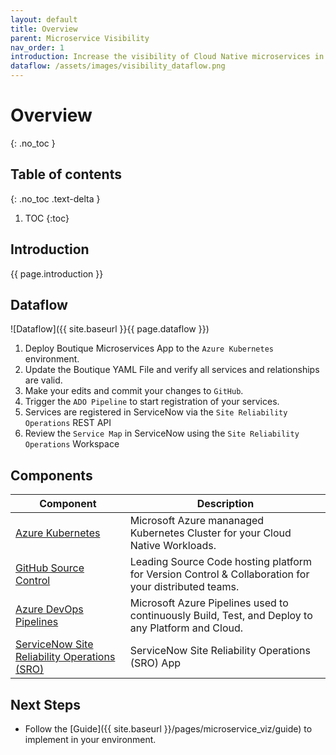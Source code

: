 ```yaml
---
layout: default
title: Overview
parent: Microservice Visibility
nav_order: 1
introduction: Increase the visibility of Cloud Native microservices in a single Workspace. Quickly register services in minutes via REST and onboard your distributed teams. Connect your services to telemetry via Webhook integration and resolve incidents faster with alert automation.
dataflow: /assets/images/visibility_dataflow.png
---
```


# Overview
{: .no_toc }

## Table of contents
{: .no_toc .text-delta }

1. TOC 
{:toc}

## Introduction

{{ page.introduction }}

## Dataflow

![Dataflow]({{ site.baseurl }}{{ page.dataflow }})

1. Deploy Boutique Microservices App to the `Azure Kubernetes` environment.
1. Update the Boutique YAML File and verify all services and relationships are valid.
1. Make your edits and commit your changes to `GitHub`.
1. Trigger the `ADO Pipeline` to start registration of your services.
1. Services are registered in ServiceNow via the `Site Reliability Operations` REST API
1. Review the `Service Map` in ServiceNow using the `Site Reliability Operations` Workspace

## Components

| Component | Description |
|-----------|-------------|
| [Azure Kubernetes](https://docs.microsoft.com/en-us/azure/aks/intro-kubernetes) | Microsoft Azure mananaged Kubernetes Cluster for your Cloud Native Workloads.|
| [GitHub Source Control](https://github.com) | Leading Source Code hosting platform for Version Control & Collaboration for your distributed teams.|
| [Azure DevOps Pipelines](https://azure.microsoft.com/en-us/services/devops/pipelines/) | Microsoft Azure Pipelines used to continuously Build, Test, and Deploy to any Platform and Cloud.|
|[ServiceNow Site Reliability Operations (SRO)]({{site.data.urls.sro}}) | ServiceNow Site Reliability Operations (SRO) App |

## Next Steps

* Follow the [Guide]({{ site.baseurl }}/pages/microservice_viz/guide) to implement in your environment.